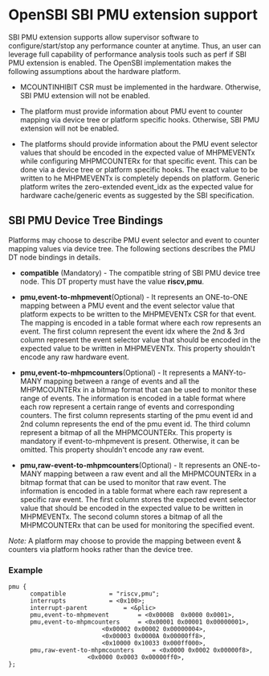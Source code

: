 OpenSBI SBI PMU extension support
==================================
SBI PMU extension supports allow supervisor software to configure/start/stop
any performance counter at anytime. Thus, an user can leverage full
capability of performance analysis tools such as perf if SBI PMU extension is
enabled. The OpenSBI implementation makes the following assumptions about the
hardware platform.

 * MCOUNTINHIBIT CSR must be implemented in the hardware. Otherwise, SBI PMU
extension will not be enabled.

 * The platform must provide information about PMU event to counter mapping
via device tree or platform specific hooks. Otherwise, SBI PMU extension will
not be enabled.

 * The platforms should provide information about the PMU event selector values
that should be encoded in the expected value of MHPMEVENTx while configuring
MHPMCOUNTERx for that specific event. This can be done via a device tree or
platform specific hooks. The exact value to be written to he MHPMEVENTx is
completely depends on platform. Generic platform writes the zero-extended event_idx
as the expected value for hardware cache/generic events as suggested by the SBI
specification.

SBI PMU Device Tree Bindings
----------------------------

Platforms may choose to describe PMU event selector and event to counter mapping
values via device tree. The following sections describes the PMU DT node
bindings in details.

* **compatible** (Mandatory) - The compatible string of SBI PMU device tree node.
This DT property must have the value **riscv,pmu**.

* **pmu,event-to-mhpmevent**(Optional) - It represents an ONE-to-ONE mapping
between a PMU event and the event selector value that platform expects to be
written to the MHPMEVENTx CSR for that event. The mapping is encoded in a
table format where each row represents an event. The first column represent the
event idx where the 2nd & 3rd column represent the event selector value that
should be encoded in the expected value to be written in MHPMEVENTx.
This property shouldn't encode any raw hardware event.

* **pmu,event-to-mhpmcounters**(Optional) - It represents a MANY-to-MANY
mapping between a range of events and all the MHPMCOUNTERx in a bitmap format
that can be used to monitor these range of events. The information is encoded in
a table format where each row represent a certain range of events and
corresponding counters. The first column represents starting of the pmu event id
and 2nd column represents the end of the pmu event id. The third column
represent a bitmap of all the MHPMCOUNTERx. This property is mandatory if
event-to-mhpmevent is present. Otherwise, it can be omitted. This property
shouldn't encode any raw event.

* **pmu,raw-event-to-mhpmcounters**(Optional) - It represents an ONE-to-MANY
mapping between a raw event and all the MHPMCOUNTERx in a bitmap format that can
be used to monitor that raw event. The information is encoded in a table format
where each raw represent a specific raw event. The first column stores the
expected event selector value that should be encoded in the expected value to be
written in MHPMEVENTx. The second column stores a bitmap of all the MHPMCOUNTERx
that can be used for monitoring the specified event.

*Note:* A platform may choose to provide the mapping between event & counters
via platform hooks rather than the device tree.

### Example

```
pmu {
      compatible 			= "riscv,pmu";
      interrupts 			= <0x100>;
      interrupt-parent 			= <&plic>
      pmu,event-to-mhpmevent 		= <0x0000B  0x0000 0x0001>,
      pmu,event-to-mhpmcounters 	= <0x00001 0x00001 0x00000001>,
      					  <0x00002 0x00002 0x00000004>,
      					  <0x00003 0x0000A 0x00000ff8>,
      				 	  <0x10000 0x10033 0x000ff000>,
      pmu,raw-event-to-mhpmcounters 	= <0x0000 0x0002 0x00000f8>,
					  <0x0000 0x0003 0x00000ff0>,
};

```
